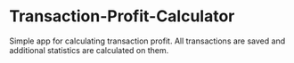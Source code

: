 # Transaction-Profit-Calculator
Simple app for calculating transaction profit. All transactions are saved and additional statistics are calculated on them.
